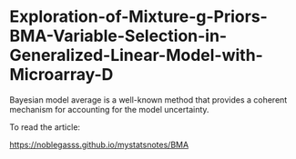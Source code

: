 # Exploration-of-Mixture-g-Priors-BMA-Variable-Selection-in-Generalized-Linear-Model-with-Microarray-D

Bayesian model average is a well-known method that provides a coherent mechanism for accounting for the model uncertainty. 

To read the article:

https://noblegasss.github.io/mystatsnotes/BMA
